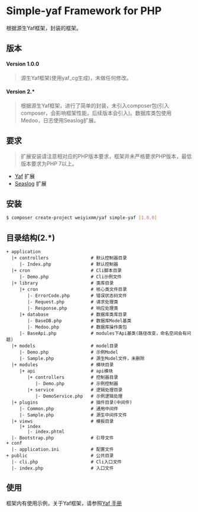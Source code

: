 
# Simple-yaf Framework for PHP 

根据源生Yaf框架，封装的框架。

## 版本

#### Version 1.0.0
> 源生Yaf框架(使用yaf_cg生成)，未做任何修改。

#### Version 2.*
> 根据源生Yaf框架，进行了简单的封装，未引入composer包(引入composer，会影响框架性能，后续版本会引入)。数据库类包使用Medoo，日志使用Seaslog扩展。

## 要求
> 扩展安装请注意相对应的PHP版本要求，框架并未严格要求PHP版本，最低版本要求为PHP 7以上。

- [Yaf](https://pecl.php.net/package/yaf) 扩展
- [Seaslog](https://pecl.php.net/package/seaslog) 扩展

## 安装

```bash
$ composer create-project weiyixmm/yaf simple-yaf [1.0.0]
```

## 目录结构(2.*)

```
+ application
  |+ controllers                # 默认控制器目录
     |- Index.php               # 默认控制器
  |+ cron                       # Cli脚本目录
     |- Demo.php                # Cli示例文件
  |+ library                    # 类库目录
     |+ cron                    # 核心类文件目录
        |- ErrorCode.php        # 错误状态码文件
        |- Request.php          # 请求处理类
        |- Response.php         # 响应处理类
     |+ database                # 数据库类库目录
        |- BaseDB.php           # 数据库Model基类
        |- Medoo.php            # 数据库操作类包
     |- BaseApi.php             # modules下Api基类(路径改变，命名空间会有问题)
  |+ models                     # model目录
     |- Demo.php                # 示例Model
     |- Sample.php              # 源生Model文件，未删除
  |+ modules                    # 模块目录
     |+ api                     # api模块
        |+ controllers          # 控制器目录
           |- Demo.php          # 示例控制器
        |+ service              # 逻辑处理目录
           |- DemoService.php   # 示例逻辑处理
  |+ plugins                    # 插件目录(中间件)
     |- Common.php              # 通用中间件
     |- Sample.php              # 源生中间件文件
  |+ views                      # 模板目录
     |+ index   
        |- index.phtml
  |- Bootstrap.php              # 引导文件
+ conf
  |- application.ini            # 配置文件  
+ public                        # 公共目录
  |- cli.php                    # Cli入口文件
  |- index.php                  # 入口文件
```

## 使用
框架内有使用示例，关于Yaf框架，请参照[Yaf 手册](https://www.laruence.com/manual/index.html)